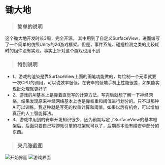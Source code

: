 # 锄大地

>### 简单的说明

这个锄大地开发时长3周，完全开源。
其中用到了自定义SurfaceView，进而编写了一个简单的仿照Unity的2d游戏框架。但是，事件系统、碰撞检测之类的比较耗时的组件没有实现。事实上针对这个游戏也用不到

>### 特别说明

* 1、游戏的渲染是靠SurfaceView上面的画笔功能做的，每绘制一个元素就要一次CPU的调用，可以说效率极低，在安卓的低端手机上性能很差，如果能实现批处理就更好了
* 2、游戏的AI基本上是靠着直觉写的计算方法，写完后就想了解一下神经网络，结果发现原来神经网络基本上也是靠权重和阈值进行划分的。只不过那种AI可以训练，我这种就是写死的权重计算和阈值。如果以后有机会，可以增加真正的人工智能算法。
* 3、游戏中用到的安卓开发知识很少，因为前期写定了SurfaceView的基本框架后，后面只要自己写游戏引擎的框架就可以了，后期基本没有碰安卓部分的东西。

>### 来几张截图

![开始界面](https://github.com/Mario8664/CDD/blob/master/screenshot/Screenshot_20190526-185429.jpg)
![游戏界面](https://github.com/Mario8664/CDD/blob/master/screenshot/Screenshot_20190526-185438.jpg)



